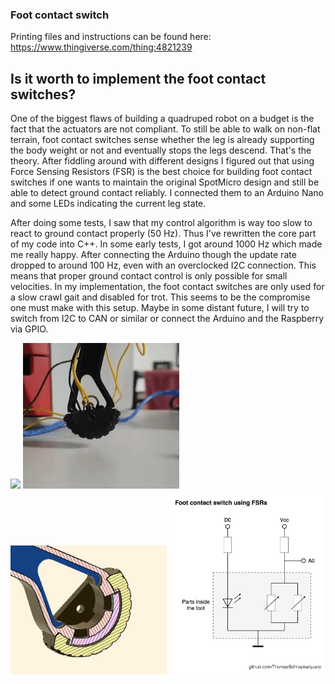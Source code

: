 ### Foot contact switch

Printing files and instructions can be found here:
https://www.thingiverse.com/thing:4821239

## Is it worth to implement the foot contact switches?
One of the biggest flaws of building a quadruped robot on a budget is the fact that the actuators are not compliant. To still be able to walk on non-flat terrain, foot contact switches sense whether the leg is already supporting the body weight or not and eventually stops the legs descend. That's the theory. After fiddling around with different designs I figured out that using Force Sensing Resistors (FSR) is the best choice for building foot contact switches if one wants to maintain the original SpotMicro design and still be able to detect ground contact reliably. I connected them to an Arduino Nano and some LEDs indicating the current leg state.

After doing some tests, I saw that my control algorithm is way too slow to react to ground contact properly (50 Hz). Thus I've rewritten the core part of my code into C++. In some early tests, I got around 1000 Hz which made me really happy. After connecting the Arduino though the update rate dropped to around 100 Hz, even with an overclocked I2C connection. This means that proper ground contact control is only possible for small velocities. In my implementation, the foot contact switches are only used for a slow crawl gait and disabled for trot. This seems to be the compromise one must make with this setup. Maybe in some distant future, I will try to switch from I2C to CAN or similar or connect the Arduino and the Raspberry via GPIO.

<img src="https://github.com/ThomasSchnapka/quaro/blob/master/media/foot_contact_switches_gait.gif?raw=true" width="250">
<img src="https://raw.githubusercontent.com/ThomasSchnapka/quaro/master/media/foot_contact_switches_test.gif" width="250">
<img src="https://raw.githubusercontent.com/ThomasSchnapka/quaro/master/Hardware/Foot_contact_switch/foot_sensor_crosssection.jpg" width="250">
<img src="https://raw.githubusercontent.com/ThomasSchnapka/quaro/master/Hardware/Foot_contact_switch/foot_sensor_scheme.png" width="250">
